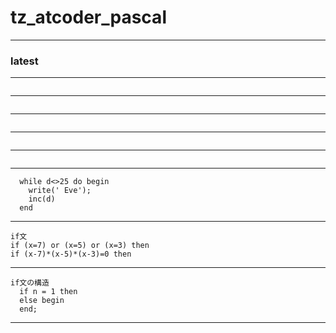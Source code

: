 # tz_atcoder_pascal


---
### latest

---
```

```
---
```

```
---
```

```
---
```

```
---
```

```
---
```
  while d<>25 do begin
    write(' Eve');
    inc(d)
  end
```
---
```
if文
if (x=7) or (x=5) or (x=3) then
if (x-7)*(x-5)*(x-3)=0 then
```
---
```
if文の構造
  if n = 1 then
  else begin
  end;
```
---
